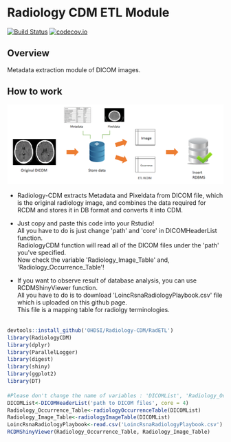 # Radiology CDM ETL Module

[![Build Status](https://travis-ci.com/OHDSI/Radiology-CDM.svg?branch=master)](https://travis-ci.com/OHDSI/Radiology-CDM)
[![codecov.io](https://codecov.io/github/OHDSI/Radiology-CDM/coverage.svg?branch=master)](https://codecov.io/github/OHDSI/Radiology-CDM?branch=master)



## Overview

Metadata extraction module of DICOM images.



## How to work

![RCDM-ETL_Process](images/RCDM-ETL_Process.png)

- Radiology-CDM extracts Metadata and Pixeldata from DICOM file, which is the original radiology image, and combines the data required for RCDM and stores it in DB format and converts it into CDM.

- Just copy and paste this code into your Rstudio!<br> All you have to do is just change 'path' and 'core' in DICOMHeaderList function.<br>RadiologyCDM function will read all of the DICOM files under the 'path' you've specified. <br>Now check the variable 'Radiology_Image_Table' and, 'Radiology_Occurrence_Table'!

- If you want to observe result of database analysis, you can use RCDMShinyViewer function.<br> All you have to do is to download 'LoincRsnaRadiologyPlaybook.csv' file which is uploaded on this github page.<br> This file is a mapping table for radiolgy terminologies.

```R

devtools::install_github('OHDSI/Radiology-CDM/RadETL')
library(RadiologyCDM)
library(dplyr)
library(ParallelLogger)
library(digest)
library(shiny)
library(ggplot2)
library(DT)

#Please don't change the name of variables : 'DICOMList', 'Radiology_Occurrence_Table', 'Radiology_Image_Table', 'LoincRsnaRadiologyPlaybook'
DICOMList<-DICOMHeaderList('path to DICOM files', core = 4)
Radiology_Occurrence_Table<-radiologyOccurrenceTable(DICOMList)
Radiology_Image_Table<-radiologyImageTable(DICOMList)
LoincRsnaRadiologyPlaybook<-read.csv('LoincRsnaRadiologyPlaybook.csv')
RCDMShinyViewer(Radiology_Occurrence_Table, Radiology_Image_Table)
```
